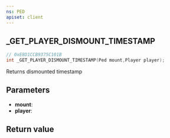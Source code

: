 ```yaml
---
ns: PED
apiset: client
---
```

## _GET_PLAYER_DISMOUNT_TIMESTAMP

```c
// 0xE8D1CCB9375C101B
int _GET_PLAYER_DISMOUNT_TIMESTAMP(Ped mount,Player player);
```

Returns dismounted timestamp

## Parameters
* **mount**:
* **player**:

## Return value